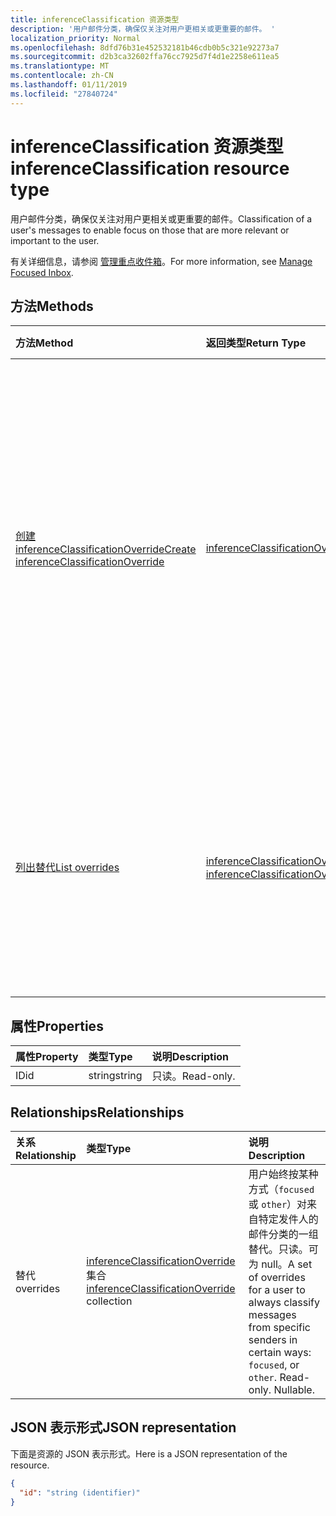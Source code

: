 ```yaml
---
title: inferenceClassification 资源类型
description: '用户邮件分类，确保仅关注对用户更相关或更重要的邮件。 '
localization_priority: Normal
ms.openlocfilehash: 8dfd76b31e452532181b46cdb0b5c321e92273a7
ms.sourcegitcommit: d2b3ca32602ffa76cc7925d7f4d1e2258e611ea5
ms.translationtype: MT
ms.contentlocale: zh-CN
ms.lasthandoff: 01/11/2019
ms.locfileid: "27840724"
---
```

# <a name="inferenceclassification-resource-type"></a><span data-ttu-id="042bc-103">inferenceClassification 资源类型</span><span class="sxs-lookup"><span data-stu-id="042bc-103">inferenceClassification resource type</span></span>

<span data-ttu-id="042bc-104">用户邮件分类，确保仅关注对用户更相关或更重要的邮件。</span><span class="sxs-lookup"><span data-stu-id="042bc-104">Classification of a user's messages to enable focus on those that are more relevant or important to the user.</span></span> 

<span data-ttu-id="042bc-105">有关详细信息，请参阅 [管理重点收件箱](manage-focused-inbox.md)。</span><span class="sxs-lookup"><span data-stu-id="042bc-105">For more information, see [Manage Focused Inbox](manage-focused-inbox.md).</span></span>


## <a name="methods"></a><span data-ttu-id="042bc-106">方法</span><span class="sxs-lookup"><span data-stu-id="042bc-106">Methods</span></span>

| <span data-ttu-id="042bc-107">方法</span><span class="sxs-lookup"><span data-stu-id="042bc-107">Method</span></span>           | <span data-ttu-id="042bc-108">返回类型</span><span class="sxs-lookup"><span data-stu-id="042bc-108">Return Type</span></span>    |<span data-ttu-id="042bc-109">说明</span><span class="sxs-lookup"><span data-stu-id="042bc-109">Description</span></span>|
|:---------------|:--------|:----------|
|[<span data-ttu-id="042bc-110">创建 inferenceClassificationOverride</span><span class="sxs-lookup"><span data-stu-id="042bc-110">Create inferenceClassificationOverride</span></span>](../api/inferenceclassification-post-overrides.md) |[<span data-ttu-id="042bc-111">inferenceClassificationOverride</span><span class="sxs-lookup"><span data-stu-id="042bc-111">inferenceClassificationOverride</span></span>](inferenceclassificationoverride.md)| <span data-ttu-id="042bc-p101">创建由 SMTP 地址识别的发件人的替代。将以后来自该 SMTP 地址的邮件一致归为替代中指定的类别。</span><span class="sxs-lookup"><span data-stu-id="042bc-p101">Create an override for a sender identified by an SMTP address. Future messages from that SMTP address will be consistently classified as specified in the override.</span></span>|
|[<span data-ttu-id="042bc-114">列出替代</span><span class="sxs-lookup"><span data-stu-id="042bc-114">List overrides</span></span>](../api/inferenceclassification-list-overrides.md) |<span data-ttu-id="042bc-115">[inferenceClassificationOverride](inferenceclassificationoverride.md) 集合</span><span class="sxs-lookup"><span data-stu-id="042bc-115">[inferenceClassificationOverride](inferenceclassificationoverride.md) collection</span></span>| <span data-ttu-id="042bc-116">获取用户设置为始终以特定方式对来自特定发件人的邮件进行分类的替代。</span><span class="sxs-lookup"><span data-stu-id="042bc-116">Get the overrides that a user has set up to always classify messages from certain senders in specific ways.</span></span>|

## <a name="properties"></a><span data-ttu-id="042bc-117">属性</span><span class="sxs-lookup"><span data-stu-id="042bc-117">Properties</span></span>
| <span data-ttu-id="042bc-118">属性</span><span class="sxs-lookup"><span data-stu-id="042bc-118">Property</span></span>     | <span data-ttu-id="042bc-119">类型</span><span class="sxs-lookup"><span data-stu-id="042bc-119">Type</span></span>   |<span data-ttu-id="042bc-120">说明</span><span class="sxs-lookup"><span data-stu-id="042bc-120">Description</span></span>|
|:---------------|:--------|:----------|
|<span data-ttu-id="042bc-121">ID</span><span class="sxs-lookup"><span data-stu-id="042bc-121">id</span></span>|<span data-ttu-id="042bc-122">string</span><span class="sxs-lookup"><span data-stu-id="042bc-122">string</span></span>| <span data-ttu-id="042bc-123">只读。</span><span class="sxs-lookup"><span data-stu-id="042bc-123">Read-only.</span></span>|

## <a name="relationships"></a><span data-ttu-id="042bc-124">Relationships</span><span class="sxs-lookup"><span data-stu-id="042bc-124">Relationships</span></span>
| <span data-ttu-id="042bc-125">关系</span><span class="sxs-lookup"><span data-stu-id="042bc-125">Relationship</span></span> | <span data-ttu-id="042bc-126">类型</span><span class="sxs-lookup"><span data-stu-id="042bc-126">Type</span></span>   |<span data-ttu-id="042bc-127">说明</span><span class="sxs-lookup"><span data-stu-id="042bc-127">Description</span></span>|
|:---------------|:--------|:----------|
|<span data-ttu-id="042bc-128">替代</span><span class="sxs-lookup"><span data-stu-id="042bc-128">overrides</span></span>|<span data-ttu-id="042bc-129">[inferenceClassificationOverride](inferenceclassificationoverride.md) 集合</span><span class="sxs-lookup"><span data-stu-id="042bc-129">[inferenceClassificationOverride](inferenceclassificationoverride.md) collection</span></span>| <span data-ttu-id="042bc-p102">用户始终按某种方式（`focused` 或 `other`）对来自特定发件人的邮件分类的一组替代。只读。可为 null。</span><span class="sxs-lookup"><span data-stu-id="042bc-p102">A set of overrides for a user to always classify messages from specific senders in certain ways: `focused`, or `other`. Read-only. Nullable.</span></span>|

## <a name="json-representation"></a><span data-ttu-id="042bc-133">JSON 表示形式</span><span class="sxs-lookup"><span data-stu-id="042bc-133">JSON representation</span></span>

<span data-ttu-id="042bc-134">下面是资源的 JSON 表示形式。</span><span class="sxs-lookup"><span data-stu-id="042bc-134">Here is a JSON representation of the resource.</span></span>

<!-- {
  "blockType": "resource",
  "optionalProperties": [

  ],
  "baseType": "microsoft.graph.entity",
  "@odata.type": "microsoft.graph.inferenceClassification",
  "@odata.annotations": [
    {
      "property": "overrides",
      "capabilities": {
        "changeTracking": false,
        "expandable": false,
        "searchable": false
      }
    }
  ]
}-->

```json
{
  "id": "string (identifier)"
}

```

<!-- uuid: 8fcb5dbc-d5aa-4681-8e31-b001d5168d79
2015-10-25 14:57:30 UTC -->
<!-- {
  "type": "#page.annotation",
  "description": "inferenceClassification resource",
  "keywords": "",
  "section": "documentation",
  "tocPath": ""
}-->
